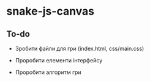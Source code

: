 # snake-js-canvas

## To-do

- Зробити файли для гри (index.html, css/main.css)

- Проробити елементи інтерфейсу

- Проробити алгоритм гри